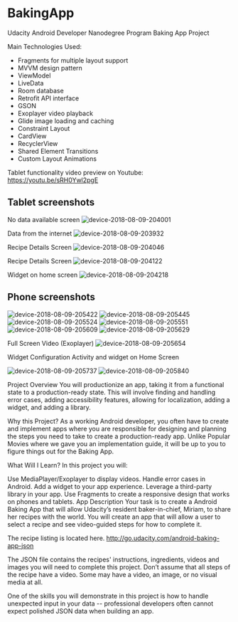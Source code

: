 # BakingApp
Udacity Android Developer Nanodegree Program Baking App Project

Main Technologies Used:
* Fragments for multiple layout support 
* MVVM design pattern
* ViewModel
* LiveData
* Room database
* Retrofit API interface
* GSON
* Exoplayer video playback
* Glide image loading and caching
* Constraint Layout
* CardView
* RecyclerView
* Shared Element Transitions
* Custom Layout Animations

Tablet functionality video preview on Youtube:
https://youtu.be/sRH0Ywl2pgE

## Tablet screenshots

No data available screen
![device-2018-08-09-204001](https://user-images.githubusercontent.com/21109275/43921857-f08cf72c-9c14-11e8-8417-8a1261213f19.png)

Data from the internet
![device-2018-08-09-203932](https://user-images.githubusercontent.com/21109275/43921856-f05b5f96-9c14-11e8-8535-3d917f26b7fd.png)

Recipe Details Screen
![device-2018-08-09-204046](https://user-images.githubusercontent.com/21109275/43921858-f0b926da-9c14-11e8-9462-cb7f4e2ac9fb.png)

Recipe Details Screen
![device-2018-08-09-204122](https://user-images.githubusercontent.com/21109275/43921859-f0f3d88e-9c14-11e8-8629-25e7e13b651a.png)

Widget on home screen
![device-2018-08-09-204218](https://user-images.githubusercontent.com/21109275/43921861-f181d616-9c14-11e8-90d0-4147105fac87.png)

## Phone screenshots

![device-2018-08-09-205422](https://user-images.githubusercontent.com/21109275/43933272-a221b20e-9c40-11e8-982b-74f582ff4d1b.png)
![device-2018-08-09-205445](https://user-images.githubusercontent.com/21109275/43933273-a25130a6-9c40-11e8-85f1-6a7160140e98.png)
![device-2018-08-09-205524](https://user-images.githubusercontent.com/21109275/43933274-a27f2f10-9c40-11e8-81e4-e88c7401e9c3.png)
![device-2018-08-09-205551](https://user-images.githubusercontent.com/21109275/43933266-a052b7de-9c40-11e8-8314-71763043b56e.png)
![device-2018-08-09-205609](https://user-images.githubusercontent.com/21109275/43933267-a0834aa2-9c40-11e8-8441-20473f462842.png)
![device-2018-08-09-205629](https://user-images.githubusercontent.com/21109275/43933268-a0b0d74c-9c40-11e8-8025-7de012de1a9c.png)

Full Screen Video (Exoplayer)
![device-2018-08-09-205654](https://user-images.githubusercontent.com/21109275/43933269-a0e0a486-9c40-11e8-9ba1-36d5cb34e370.png)

Widget Configuration Activity and widget on Home Screen

![device-2018-08-09-205737](https://user-images.githubusercontent.com/21109275/43933270-a158adfa-9c40-11e8-9041-75da8bc1a33b.png)
![device-2018-08-09-205840](https://user-images.githubusercontent.com/21109275/43933271-a1eb1f78-9c40-11e8-8d9e-fab9607e8572.png)





Project Overview
You will productionize an app, taking it from a functional state to a production-ready state. This will involve finding and handling error cases, adding accessibility features, allowing for localization, adding a widget, and adding a library.

Why this Project?
As a working Android developer, you often have to create and implement apps where you are responsible for designing and planning the steps you need to take to create a production-ready app. Unlike Popular Movies where we gave you an implementation guide, it will be up to you to figure things out for the Baking App.

What Will I Learn?
In this project you will:

Use MediaPlayer/Exoplayer to display videos.
Handle error cases in Android.
Add a widget to your app experience.
Leverage a third-party library in your app.
Use Fragments to create a responsive design that works on phones and tablets.
App Description
Your task is to create a Android Baking App that will allow Udacity’s resident baker-in-chief, Miriam, to share her recipes with the world. You will create an app that will allow a user to select a recipe and see video-guided steps for how to complete it.

The recipe listing is located here. http://go.udacity.com/android-baking-app-json

The JSON file contains the recipes' instructions, ingredients, videos and images you will need to complete this project. Don’t assume that all steps of the recipe have a video. Some may have a video, an image, or no visual media at all.

One of the skills you will demonstrate in this project is how to handle unexpected input in your data -- professional developers often cannot expect polished JSON data when building an app.
